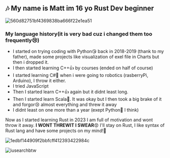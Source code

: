 ## 🎶 My name is **Matt** im 16 yo Rust Dev beginner

![560d82751bf4369838ba666f22e1ea51](https://github.com/user-attachments/assets/1d22ec25-1d5c-4833-a428-2947c1458397)

### My language history(it is very bad cuz i changed them too frequently😢)

* I started on trying coding with Python😘 back in 2018-2019 (thank to my father), made some projects like visualization of exel file in Charts
but then i dropped it.
* I then started learning C++👍 by courses (ended on half of course)
* I started learning C#🤔 when i were going to robotics (rasberryPi, Arduino), I throw it either.
* I tried JavaScript
* Then I started learn C++👍 again but it didnt least long.
* Then I started learn Scala🌹.
It was okay but I then took a big brake of it and forgor😢 almost everything and threw it away
* I didnt least on one more than a year (exept Python🥰 I think)

Now as I started learning Rust in 2023 I am full of motivation and wont throw it away. **I WONT THREWIT I SWEAR**😡
I'll stay on Rust, I like syntax of Rust lang and have some projects on my mind!🥱

![1edbf144909f2bbfcff412393422984c](https://github.com/user-attachments/assets/6e8ec45a-7d05-4eaf-b391-575172aa93be)


![iusearchbtw](https://github.com/user-attachments/assets/d5f7795b-4e62-42d8-ab62-a60acb1375d7)

